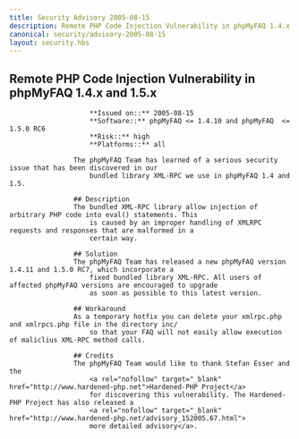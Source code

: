 ```yaml
---
title: Security Advisory 2005-08-15
description: Remote PHP Code Injection Vulnerability in phpMyFAQ 1.4.x and 1.5.x
canonical: security/advisory-2005-08-15
layout: security.hbs
---
```


## Remote PHP Code Injection Vulnerability in phpMyFAQ 1.4.x and 1.5.x

                        **Issued on::** 2005-08-15
                        **Software::** phpMyFAQ <= 1.4.10 and phpMyFAQ  <= 1.5.0 RC6
                        **Risk::** high
                        **Platforms::** all

                    The phpMyFAQ Team has learned of a serious security issue that has been discovered in our
                        bundled library XML-RPC we use in phpMyFAQ 1.4 and 1.5.

                    ## Description
                    The bundled XML-RPC library allow injection of arbitrary PHP code into eval() statements. This
                        is caused by an improper handling of XMLRPC requests and responses that are malformed in a
                        certain way.

                    ## Solution
                    The phpMyFAQ Team has released a new phpMyFAQ version 1.4.11 and 1.5.0 RC7, which incorporate a
                        fixed bundled library XML-RPC. All users of affected phpMyFAQ versions are encouraged to upgrade
                        as soon as possible to this latest version.

                    ## Workaround
                    As a temporary hotfix you can delete your xmlrpc.php and xmlrpcs.php file in the directory inc/
                        so that your FAQ will not easily allow execution of maliclius XML-RPC method calls.

                    ## Credits
                    The phpMyFAQ Team would like to thank Stefan Esser and the
                        <a rel="nofollow" target="_blank" href="http://www.hardened-php.net">Hardened-PHP Project</a>
                        for discovering this vulnerability. The Hardened-PHP Project has also released a
                        <a rel="nofollow" target="_blank" href="http://www.hardened-php.net/advisory_152005.67.html">
                        more detailed advisory</a>.
